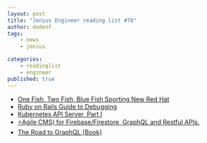 ```yaml
---
layout: post
title: "Jenius Engineer reading list #78"
author: dedenf
tags:
    - news
    - jenius

categories:
    - readinglist
    - engineer
published: true
---
```


- [One Fish, Two Fish, Blue Fish Sporting New Red Hat](https://chrisshort.net/one-fish-two-fish-blue-fish-sporting-new-red-hat/)
- [Ruby on Rails Guide to Debugging](https://dev.to/neshaz/ruby-on-rails-guide-to-debugging-22fg)
- [Kubernetes API Server, Part I](https://medium.com/@dominik.tornow/kubernetes-api-server-part-i-3fbaf2138a31)
- [⚡️Agile CMS) for Firebase/Firestore, GraphQL and Restful APIs.](https://github.com/Canner/canner)
- [The Road to GraphQL [Book]](https://www.robinwieruch.de/the-road-to-graphql-book/)